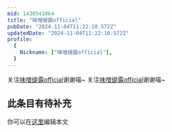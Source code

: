 ```yaml
---
mid: 1430541064
title: "味噌缇露official"
pubDate: "2024-11-04T11:22:10.572Z"
updatedDate: "2024-11-04T11:22:10.572Z"
profile:
  {
    Nickname: ["味噌缇露official"],
  }
---
```


关注[味噌缇露official](https://space.bilibili.com/1430541064)谢谢喵~ 关注[味噌缇露official](https://space.bilibili.com/1430541064)谢谢喵~

## 此条目有待补充
你可以在[这里](https://github.com/Yuhanawa/VTuber.ICU-Content/edit/master/v/味噌缇露official/index.md)编辑本文
